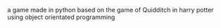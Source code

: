 a game made in python based on the game of Quidditch in harry potter using object orientated programming 
